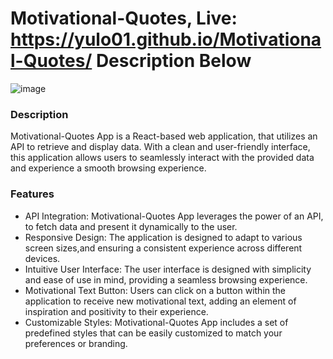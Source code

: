 # Motivational-Quotes, Live: https://yulo01.github.io/Motivational-Quotes/    Description Below


![image](https://github.com/yulo01/Motivational-Quotes/assets/93291077/c1542068-3c24-418f-8dd9-7b50f5e4a4d4)


<h3>Description</h3>
Motivational-Quotes App is a React-based web application, that utilizes an API to retrieve and display data. With a clean and user-friendly interface, this application allows users to seamlessly interact with the provided data and experience a smooth browsing experience.
<h3>Features</h3>
<ul>
  <li>
    API Integration: Motivational-Quotes App leverages the power of an API, to fetch data and present it dynamically to the user.
  </li>
  <li>
    Responsive Design: The application is designed to adapt to various screen sizes,and  ensuring a consistent experience across different devices.
  </li>
  <li>
    Intuitive User Interface: The user interface is designed with simplicity and ease of use in mind, providing a seamless browsing experience.
  </li>
  <li>
    Motivational Text Button: Users can click on a button within the application to receive new motivational text, adding an element of inspiration and positivity to their experience.
  </li>
  <li>
    Customizable Styles: Motivational-Quotes App includes a set of predefined styles that can be easily customized to match your preferences or branding.
  </li>
</ul>

